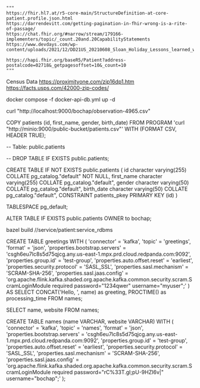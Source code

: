     """
    https://fhir.hl7.at/r5-core-main/StructureDefinition-at-core-patient.profile.json.html
    https://darrendevitt.com/getting-pagination-in-fhir-wrong-is-a-rite-of-passage/
    https://chat.fhir.org/#narrow/stream/179166-implementers/topic/_count.20and.20CapabilityStatements
    https://www.devdays.com/wp-content/uploads/2021/12/DD21US_20210608_Sloan_Holiday_Lessons_learned_with_Fhir_Paging_and_with_Plain_ServerFa_ade_Fhir_Servers_and_Load_Balanced_Systems_.pdf

    https://hapi.fhir.org/baseR5/Patient?address-postalcode=02718&_getpagesoffset=10&_count=10
    """


Census Data
https://proximityone.com/zip16dp1.htm
https://facts.usps.com/42000-zip-codes/


docker compose -f docker-api-db.yml up -d 

curl "http://localhost:9000/bochap/observation-4965.csv" 

COPY patients (id, first_name, gender, birth_date)
FROM PROGRAM 'curl "http://minio:9000/public-bucket/patients.csv"'
WITH (FORMAT CSV, HEADER TRUE);



-- Table: public.patients

-- DROP TABLE IF EXISTS public.patients;

CREATE TABLE IF NOT EXISTS public.patients
(
    id character varying(255) COLLATE pg_catalog."default" NOT NULL,
    first_name character varying(255) COLLATE pg_catalog."default",
    gender character varying(50) COLLATE pg_catalog."default",
    birth_date character varying(50) COLLATE pg_catalog."default",
    CONSTRAINT patients_pkey PRIMARY KEY (id)
)

TABLESPACE pg_default;

ALTER TABLE IF EXISTS public.patients
    OWNER to bochap;

bazel build //service/patient:service_rdbms


CREATE TABLE greetings WITH (
    'connector' = 'kafka',
    'topic' = 'greetings',
    'format' = 'json',
    'properties.bootstrap.servers' = 'csgh6eu7lc8s5d75qjcg.any.us-east-1.mpx.prd.cloud.redpanda.com:9092',
    'properties.group.id' = 'test-group',
    'properties.auto.offset.reset' = 'earliest',
    'properties.security.protocol' = 'SASL_SSL',
    'properties.sasl.mechanism' = 'SCRAM-SHA-256',
    'properties.sasl.jaas.config' = 'org.apache.flink.kafka.shaded.org.apache.kafka.common.security.scram.ScramLoginModule required password="1234qwer" username="myuser";'
) AS
SELECT
    CONCAT('Hello, ', name) as greeting,
    PROCTIME() as processing_time
FROM
    names;

  SELECT
    name,
    website
FROM names;   


CREATE TABLE names (name VARCHAR, website VARCHAR) WITH (
    'connector' = 'kafka',
    'topic' = 'names',
    'format' = 'json',
    'properties.bootstrap.servers' = 'csgh6eu7lc8s5d75qjcg.any.us-east-1.mpx.prd.cloud.redpanda.com:9092',
    'properties.group.id' = 'test-group',
    'properties.auto.offset.reset' = 'earliest',
    'properties.security.protocol' = 'SASL_SSL',
    'properties.sasl.mechanism' = 'SCRAM-SHA-256',
    'properties.sasl.jaas.config' = 'org.apache.flink.kafka.shaded.org.apache.kafka.common.security.scram.ScramLoginModule required password="rC%33T.gl;pU-9HZI6v|" username="bochap";'
);